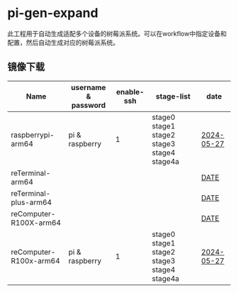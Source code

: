 # pi-gen-expand

此工程用于自动生成适配多个设备的树莓派系统。可以在workflow中指定设备和配置，然后自动生成对应的树莓派系统。

## 镜像下载

| Name                  |   username & password   | enable-ssh |        stage-list       |      date      |
|-----------------------|-------------------------|------------|-------------------------|----------------|
| raspberrypi-arm64     | pi & raspberry          | 1          | stage0 stage1 stage2 stage3 stage4 stage4a | [2024-05-27](https://github.com/is-qian/pi-gen/actions/runs/9251365866/artifacts/1540246794)|
| reTerminal-arm64      |                         |            |                         |   [DATE](NULL) |
| reTerminal-plus-arm64 |                         |            |                         |   [DATE](NULL) |
| reComputer-R100X-arm64|                         |            |                         |   [DATE](NULL) |
| reComputer-R100x-arm64 | pi & raspberry          | 1          | stage0 stage1 stage2 stage3 stage4 stage4a | [2024-05-27](https://github.com/is-qian/pi-gen/actions/runs/9253280057/artifacts/1540667824) |

